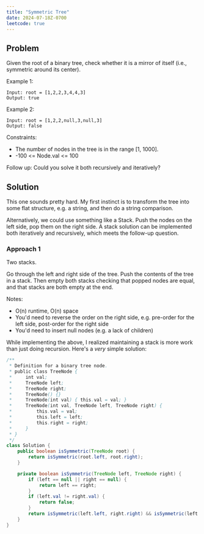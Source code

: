 ```yaml
---
title: "Symmetric Tree"
date: 2024-07-18Z-0700
leetcode: true
---
```


## Problem

Given the root of a binary tree, check whether it is a mirror of itself (i.e., symmetric around its center).

Example 1:

```text
Input: root = [1,2,2,3,4,4,3]
Output: true
```

Example 2:

```text
Input: root = [1,2,2,null,3,null,3]
Output: false
```

Constraints:

- The number of nodes in the tree is in the range [1, 1000].
- -100 <= Node.val <= 100

Follow up: Could you solve it both recursively and iteratively?

## Solution

This one sounds pretty hard. My first instinct is to transform the tree into some flat structure, e.g. a string, and then do a string comparison.

Alternatively, we could use something like a Stack. Push the nodes on the left side, pop them on the right side. A stack solution can be implemented both iteratively and recursively, which meets the follow-up question.

### Approach 1

Two stacks.

Go through the left and right side of the tree. Push the contents of the tree in a stack. Then empty both stacks checking that popped nodes are equal, and that stacks are both empty at the end.

Notes:

- O(n) runtime, O(n) space
- You'd need to reverse the order on the right side, e.g. pre-order for the left side, post-order for the right side
- You'd need to insert null nodes (e.g. a lack of children)

While implementing the above, I realized maintaining a stack is more work than just doing recursion. Here's a _very_ simple solution:

```java
/**
 * Definition for a binary tree node.
 * public class TreeNode {
 *     int val;
 *     TreeNode left;
 *     TreeNode right;
 *     TreeNode() {}
 *     TreeNode(int val) { this.val = val; }
 *     TreeNode(int val, TreeNode left, TreeNode right) {
 *         this.val = val;
 *         this.left = left;
 *         this.right = right;
 *     }
 * }
 */
class Solution {
    public boolean isSymmetric(TreeNode root) {
        return isSymmetric(root.left, root.right);
    }

    private boolean isSymmetric(TreeNode left, TreeNode right) {
        if (left == null || right == null) {
            return left == right;
        }
        if (left.val != right.val) {
            return false;
        }
        return isSymmetric(left.left, right.right) && isSymmetric(left.right, right.left);
    }
}
```

